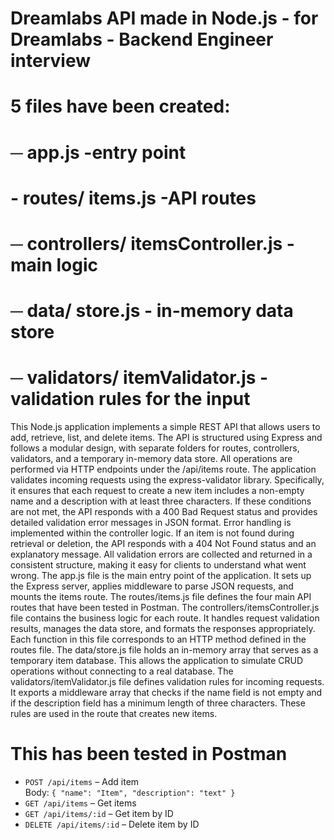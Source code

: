 # Dreamlabs API made in Node.js - for Dreamlabs - Backend Engineer interview


# 5 files have been created: 
# ─ app.js -entry point
# - routes/ items.js -API routes
# ─ controllers/ itemsController.js -main logic
# ─ data/ store.js - in-memory data store
# ─ validators/ itemValidator.js - validation rules for the input


This Node.js application implements a simple REST API that allows users to add, retrieve, list, and delete items. The API is structured using Express and follows a modular design, with separate folders for routes, controllers, validators, and a temporary in-memory data store. All operations are performed via HTTP endpoints under the /api/items route. The application validates incoming requests using the express-validator library. Specifically, it ensures that each request to create a new item includes a non-empty name and a description with at least three characters. If these conditions are not met, the API responds with a 400 Bad Request status and provides detailed validation error messages in JSON format.
Error handling is implemented within the controller logic. If an item is not found during retrieval or deletion, the API responds with a 404 Not Found status and an explanatory message. All validation errors are collected and returned in a consistent structure, making it easy for clients to understand what went wrong.
The app.js file is the main entry point of the application. It sets up the Express server, applies middleware to parse JSON requests, and mounts the items route. The routes/items.js file defines the four main API routes that have been tested in Postman.
The controllers/itemsController.js file contains the business logic for each route. It handles request validation results, manages the data store, and formats the responses appropriately. Each function in this file corresponds to an HTTP method defined in the routes file. 
The data/store.js file holds an in-memory array that serves as a temporary item database. This allows the application to simulate CRUD operations without connecting to a real database.
The validators/itemValidator.js file defines validation rules for incoming requests. It exports a middleware array that checks if the name field is not empty and if the description field has a minimum length of three characters. These rules are used in the route that creates new items.



# This has been tested in Postman
- `POST /api/items` – Add item  
  Body: `{ "name": "Item", "description": "text" }`
- `GET /api/items` – Get items
- `GET /api/items/:id` – Get item by ID
- `DELETE /api/items/:id` – Delete item by ID

